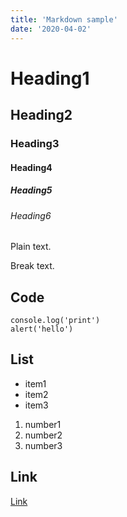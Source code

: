 ```yaml
---
title: 'Markdown sample'
date: '2020-04-02'
---
```


# Heading1
## Heading2
### Heading3
#### Heading4
##### Heading5
###### Heading6
Plain text.

Break text.

## Code

```
console.log('print')
alert('hello')
```

## List
* item1
* item2
* item3

1. number1
1. number2
1. number3

## Link
[Link](/)
